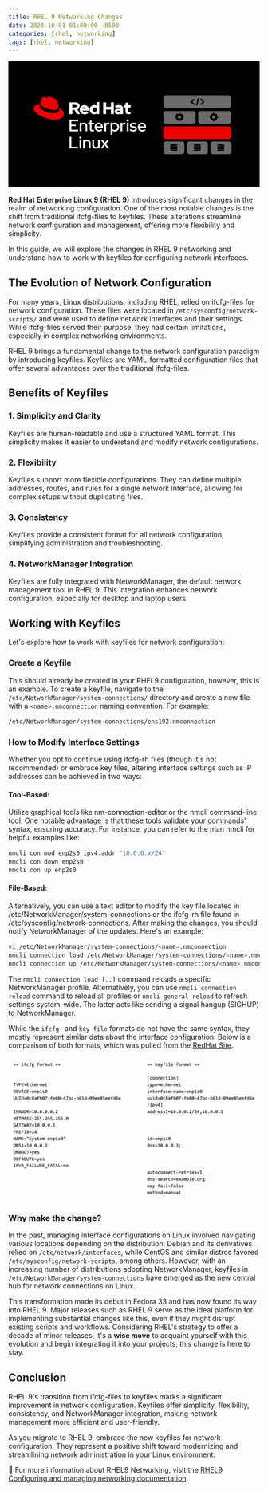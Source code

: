 ```yaml
---
title: RHEL 9 Networking Changes
date: 2023-10-01 01:00:00 -0500
categories: [rhel, networking]
tags: [rhel, networking]
---
```


![RHEL 9 Networking Changes](/assets/img/posts/2023/rhel9_networking_changes/rhel9_networking_changes1.png)



**Red Hat Enterprise Linux 9 (RHEL 9)** introduces significant changes in the realm of networking configuration. One of the most notable changes is the shift from traditional ifcfg-files to keyfiles. These alterations streamline network configuration and management, offering more flexibility and simplicity.

In this guide, we will explore the changes in RHEL 9 networking and understand how to work with keyfiles for configuring network interfaces.

## The Evolution of Network Configuration

For many years, Linux distributions, including RHEL, relied on ifcfg-files for network configuration. These files were located in `/etc/sysconfig/network-scripts/` and were used to define network interfaces and their settings. While ifcfg-files served their purpose, they had certain limitations, especially in complex networking environments.

RHEL 9 brings a fundamental change to the network configuration paradigm by introducing keyfiles. Keyfiles are YAML-formatted configuration files that offer several advantages over the traditional ifcfg-files.

## Benefits of Keyfiles

### 1. Simplicity and Clarity

Keyfiles are human-readable and use a structured YAML format. This simplicity makes it easier to understand and modify network configurations.

### 2. Flexibility

Keyfiles support more flexible configurations. They can define multiple addresses, routes, and rules for a single network interface, allowing for complex setups without duplicating files.

### 3. Consistency

Keyfiles provide a consistent format for all network configuration, simplifying administration and troubleshooting.

### 4. NetworkManager Integration

Keyfiles are fully integrated with NetworkManager, the default network management tool in RHEL 9. This integration enhances network configuration, especially for desktop and laptop users.

## Working with Keyfiles

Let's explore how to work with keyfiles for network configuration:

### Create a Keyfile

This should already be created in your RHEL9 configuration, however, this is an example. To create a keyfile, navigate to the `/etc/NetworkManager/system-connections/` directory and create a new file with a `<name>.nmconnection` naming convention. For example:

```bash
/etc/NetworkManager/system-connections/ens192.nmconnection
```

### How to Modify Interface Settings

Whether you opt to continue using ifcfg-rh files (though it's not recommended) or embrace key files, altering interface settings such as IP addresses can be achieved in two ways:

#### Tool-Based:

 Utilize graphical tools like nm-connection-editor or the nmcli command-line tool. One notable advantage is that these tools validate your commands' syntax, ensuring accuracy. For instance, you can refer to the man nmcli for helpful examples like:

```bash
nmcli con mod enp2s0 ipv4.addr "10.0.0.x/24"
nmcli con down enp2s0
nmcli con up enp2s0
```

#### File-Based:

Alternatively, you can use a text editor to modify the key file located in /etc/NetworkManager/system-connections or the ifcfg-rh file found in /etc/sysconfig/network-connections. After making the changes, you should notify NetworkManager of the updates. Here's an example:

```bash
vi /etc/NetworkManager/system-connections/<name>.nmconnection
nmcli connection load /etc/NetworkManager/system-connections/<name>.nmconnection
nmcli connection up /etc/NetworkManager/system-connections/<name>.nmconnection
```
The `nmcli connection load [..]` command reloads a specific NetworkManager profile. Alternatively, you can use `nmcli connection reload` command to reload all profiles or `nmcli general reload` to refresh settings system-wide. The latter acts like sending a signal hangup (SIGHUP) to NetworkManager.

While the `ifcfg-` and `key file` formats do not have the same syntax, they mostly represent similar data about the interface configuration. Below is a comparison of both formats, which was pulled from the [RedHat Site](https://www.redhat.com/rhdc/managed-files/rhel-9-networking-changes-image1.png).


![RHEL 9 Networking Changes](/assets/img/posts/2023/rhel9_networking_changes/rhel9_networking_changes2.png)


### Why make the change?

In the past, managing interface configurations on Linux involved navigating various locations depending on the distribution: Debian and its derivatives relied on `/etc/network/interfaces`, while CentOS and similar distros favored `/etc/sysconfig/network-scripts`, among others. However, with an increasing number of distributions adopting NetworkManager, keyfiles in `/etc/NetworkManager/system-connections` have emerged as the new central hub for network connections on Linux.

This transformation made its debut in Fedora 33 and has now found its way into RHEL 9. Major releases such as RHEL 9 serve as the ideal platform for implementing substantial changes like this, even if they might disrupt existing scripts and workflows. Considering RHEL's strategy to offer a decade of minor releases, it's a **wise move** to acquaint yourself with this evolution and begin integrating it into your projects, this change is here to stay.

## Conclusion

RHEL 9's transition from ifcfg-files to keyfiles marks a significant improvement in network configuration. Keyfiles offer simplicity, flexibility, consistency, and NetworkManager integration, making network management more efficient and user-friendly.

As you migrate to RHEL 9, embrace the new keyfiles for network configuration. They represent a positive shift toward modernizing and streamlining network administration in your Linux environment.


📝 For more information about RHEL9 Networking, visit the [RHEL9 Configuring and managing networking documentation](https://access.redhat.com/documentation/en-us/red_hat_enterprise_linux/9/html/configuring_and_managing_networking/index).